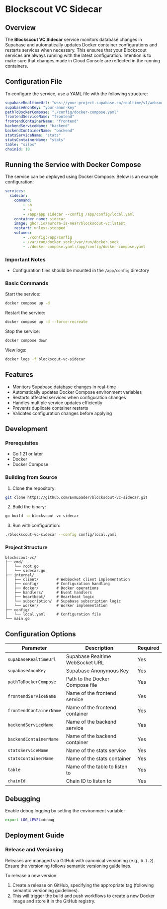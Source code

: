 # Blockscout VC Sidecar

## Overview

The **Blockscout VC Sidecar** service monitors database changes in Supabase and automatically updates Docker container configurations and restarts services when necessary. This ensures that your Blockscout services are always running with the latest configuration. Intention is to make sure that changes made in Cloud Console are reflected in the running containers.

## Configuration File

To configure the service, use a YAML file with the following structure:

```yaml
supabaseRealtimeUrl: "wss://your-project.supabase.co/realtime/v1/websocket"
supabaseAnonKey: "your-anon-key"
pathToDockerCompose: "./config/docker-compose.yaml"
frontendServiceName: "frontend"
frontendContainerName: "frontend"
backendServiceName: "backend"
backendContainerName: "backend"
statsServiceName: "stats"
statsContainerName: "stats"
table: "silos"
chainId: 10
```

## Running the Service with Docker Compose

The service can be deployed using Docker Compose. Below is an example configuration:

```yaml
services:
  sidecar:
    command:
        - sh
        - -c
        - /app/app sidecar --config /app/config/local.yaml
    container_name: sidecar
    image: ghcr.io/aurora-is-near/blockscout-vc:latest
    restart: unless-stopped
    volumes:
        - ./config:/app/config
        - /var/run/docker.sock:/var/run/docker.sock
        - ./docker-compose.yaml:/app/config/docker-compose.yaml
```

### Important Notes
- Configuration files should be mounted in the `/app/config` directory

### Basic Commands

Start the service:
```bash
docker compose up -d
```

Restart the service:
```bash
docker compose up -d --force-recreate
```

Stop the service:
```bash
docker compose down
```

View logs:
```bash
docker logs -f blockscout-vc-sidecar
```

## Features

- Monitors Supabase database changes in real-time
- Automatically updates Docker Compose environment variables
- Restarts affected services when configuration changes
- Handles multiple service updates efficiently
- Prevents duplicate container restarts
- Validates configuration changes before applying

## Development

### Prerequisites

- Go 1.21 or later
- Docker
- Docker Compose

### Building from Source

1. Clone the repository:
```bash
git clone https://github.com/EvmLoader/blockscout-vc-sidecar.git
```

2. Build the binary:
```bash
go build -o blockscout-vc-sidecar
```

3. Run with configuration:
```bash
./blockscout-vc-sidecar --config config/local.yaml
```

### Project Structure

```
blockscout-vc/
├── cmd/
│   └── root.go
│   └── sidecar.go
├── internal/
│   ├── client/        # WebSocket client implementation
│   ├── config/        # Configuration handling
│   ├── docker/        # Docker operations
│   ├── handlers/      # Event handlers
│   ├── heartbeat/     # Heartbeat logic
│   └── subscription/  # Supabase subscription logic
│   └── worker/        # Worker implementation
├── config/
│   └── local.yaml     # Configuration file
└── main.go
```

## Configuration Options

| Parameter | Description | Required |
|-----------|-------------|----------|
| `supabaseRealtimeUrl` | Supabase Realtime WebSocket URL | Yes |
| `supabaseAnonKey` | Supabase Anonymous Key | Yes |
| `pathToDockerCompose` | Path to the Docker Compose file | Yes |
| `frontendServiceName` | Name of the frontend service | Yes |
| `frontendContainerName` | Name of the frontend container | Yes |
| `backendServiceName` | Name of the backend service | Yes |
| `backendContainerName` | Name of the backend container | Yes |
| `statsServiceName` | Name of the stats service | Yes |
| `statsContainerName` | Name of the stats container | Yes |
| `table` | Name of the table to listen to | Yes |
| `chainId` | Chain ID to listen to | Yes |

## Debugging

Enable debug logging by setting the environment variable:
```bash
export LOG_LEVEL=debug
```

## Deployment Guide

### Release and Versioning

Releases are managed via GitHub with canonical versioning (e.g., `0.1.2`). Ensure the versioning follows semantic versioning guidelines.

To release a new version:
1. Create a release on GitHub, specifying the appropriate tag (following semantic versioning guidelines).
2. This will trigger the build and push workflows to create a new Docker image and store it in the GitHub registry.
